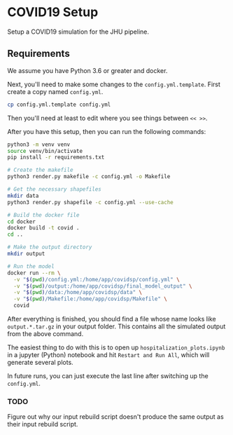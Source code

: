 # COVID19 Setup

Setup a COVID19 simulation for the JHU pipeline.

## Requirements

We assume you have Python 3.6 or greater and docker.

Next, you'll need to make some changes to the `config.yml.template`. First
create a copy named `config.yml`.

```bash
cp config.yml.template config.yml
```

Then you'll need at least to edit where you see things between `<< >>`.

After you have this setup, then you can run the following commands:

```bash
python3 -m venv venv
source venv/bin/activate
pip install -r requirements.txt

# Create the makefile
python3 render.py makefile -c config.yml -o Makefile

# Get the necessary shapefiles
mkdir data
python3 render.py shapefile -c config.yml --use-cache

# Build the docker file
cd docker
docker build -t covid .
cd ..

# Make the output directory
mkdir output

# Run the model
docker run --rm \
  -v "$(pwd)/config.yml:/home/app/covidsp/config.yml" \
  -v "$(pwd)/output:/home/app/covidsp/final_model_output" \
  -v "$(pwd)/data:/home/app/covidsp/data" \
  -v "$(pwd)/Makefile:/home/app/covidsp/Makefile" \
  covid
```

After everything is finished, you should find a file whose name looks like `output.*.tar.gz` in
your output folder. This contains all the simulated output from the above command.

The easiest thing to do with this is to open up `hospitalization_plots.ipynb` in a jupyter
(Python) notebook and hit `Restart and Run All`, which will generate several plots.

In future runs, you can just execute the last line after switching up the `config.yml`.

### TODO

Figure out why our input rebuild script doesn't produce the same output as their input rebuild script.

